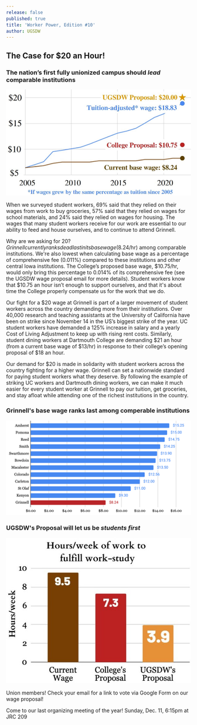 ```yaml
---
release: false
published: true
title: 'Worker Power, Edition #10'
author: UGSDW
---
```

## The Case for $20 an Hour!

### The nation’s first fully unionized campus should _lead_ comparable institutions

![A graph comparing the college's base wage, $8.24, the college's proposal, $10.75, the wage adjusted if it had increased at the same rate as tuition since 2005, $18.83, and UGSDW's proposed wage, $20.00.](/assets/uploads/WageGraph1-1.jpg)

When we surveyed student workers, 69% said that they relied on their wages from work to buy groceries, 57% said that they relied on wages for school materials, and 24% said they relied on wages for housing. The wages that many student workers receive for our work are essential to our ability to feed and house ourselves, and to continue to attend Grinnell.

Why are we asking for $20? Grinnell currently ranks dead last in its base wage ($8.24/hr) among comparable institutions. We're also lowest when calculating base wage as a percentage of comprehensive fee (0.011%) compared to these institutions and other central Iowa institutions. The College’s proposed base wage, $10.75/hr, would only bring this percentage to 0.014% of its comprehensive fee (see the UGSDW wage proposal email for more details). Student workers know that $10.75 an hour isn’t enough to support ourselves, and that it's about time the College properly compensate us for the work that we do. 

Our fight for a $20 wage at Grinnell is part of a larger movement of student workers across the country demanding more from their institutions. Over 40,000 research and teaching assistants at the University of California have been on strike since November 14 in the US’s biggest strike of the year. UC student workers have demanded a 125% increase in salary and a yearly Cost of Living Adjustment to keep up with rising rent costs. Similarly, student dining workers at Dartmouth College are demanding $21 an hour (from a current base wage of $13/hr) in response to their college’s opening proposal of $18 an hour.

Our demand for $20 is made in solidarity with student workers across the country fighting for a higher wage. Grinnell can set a nationwide standard for paying student workers what they deserve. By following the example of striking UC workers and Dartmouth dining workers, we can make it much easier for every student worker at Grinnell to pay our tuition, get groceries, and stay afloat while attending one of the richest institutions in the country.

### Grinnell's base wage ranks last among comperable institutions

![A graph comparing wages at institutions comperable to Grinnell College. Amherst: $15.25, Pomona: $15, Reed: $14.75, Smith: $14.25, Swarthmore: $13.90, Bowdoin: $13.75, Macalaster: $13.50, Colorado: $12.56, Carleton: $12, St. Olaf: $11, Kenyon: $9.30, and Grinnell: $8.24.](/assets/uploads/Screen%20Shot%202022-12-04%20at%206.30.27%20PM.png)

### UGSDW's Proposal will let us be _students first_

![A graph comparing the hours per week a student-worker would need to work to make their work-study contribution. At the current wage, it is 9.5 hours. The College's proposal is 7.3 hours, and UGSDW's proposal is 3.9 hours.](/assets/uploads/WageGraph2-1.jpg)

Union members! Check your email for a link to vote via Google Form on our wage proposal! 

Come to our last organizing meeting of the year! Sunday, Dec. 11, 6:15pm at JRC 209
